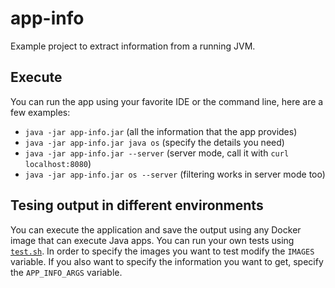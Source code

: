 # app-info

Example project to extract information from a running JVM.

## Execute

You can run the app using your favorite IDE or the command line, here are a few examples:
- `java -jar app-info.jar` (all the information that the app provides)
- `java -jar app-info.jar java os` (specify the details you need)
- `java -jar app-info.jar --server` (server mode, call it with `curl localhost:8080`)
- `java -jar app-info.jar os --server` (filtering works in server mode too)

## Tesing output in different environments

You can execute the application and save the output using any Docker image that can execute Java apps. You can run your own tests using [`test.sh`](https://github.com/jonatan-ivanov/app-info/blob/main/test.sh). In order to specify the images you want to test modify the `IMAGES` variable. If you also want to specify the information you want to get, specify the `APP_INFO_ARGS` variable.
